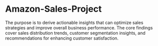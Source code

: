 # Amazon-Sales-Project
The purpose is  to derive actionable insights that can optimize sales strategies and improve overall business performance. The core findings  cover sales distribution trends, customer segmentation insights, and recommendations for enhancing customer satisfaction.
